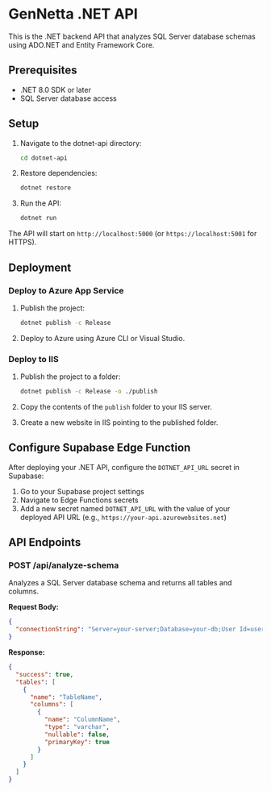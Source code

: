 # GenNetta .NET API

This is the .NET backend API that analyzes SQL Server database schemas using ADO.NET and Entity Framework Core.

## Prerequisites

- .NET 8.0 SDK or later
- SQL Server database access

## Setup

1. Navigate to the dotnet-api directory:
   ```bash
   cd dotnet-api
   ```

2. Restore dependencies:
   ```bash
   dotnet restore
   ```

3. Run the API:
   ```bash
   dotnet run
   ```

The API will start on `http://localhost:5000` (or `https://localhost:5001` for HTTPS).

## Deployment

### Deploy to Azure App Service

1. Publish the project:
   ```bash
   dotnet publish -c Release
   ```

2. Deploy to Azure using Azure CLI or Visual Studio.

### Deploy to IIS

1. Publish the project to a folder:
   ```bash
   dotnet publish -c Release -o ./publish
   ```

2. Copy the contents of the `publish` folder to your IIS server.

3. Create a new website in IIS pointing to the published folder.

## Configure Supabase Edge Function

After deploying your .NET API, configure the `DOTNET_API_URL` secret in Supabase:

1. Go to your Supabase project settings
2. Navigate to Edge Functions secrets
3. Add a new secret named `DOTNET_API_URL` with the value of your deployed API URL (e.g., `https://your-api.azurewebsites.net`)

## API Endpoints

### POST /api/analyze-schema

Analyzes a SQL Server database schema and returns all tables and columns.

**Request Body:**
```json
{
  "connectionString": "Server=your-server;Database=your-db;User Id=username;Password=password;"
}
```

**Response:**
```json
{
  "success": true,
  "tables": [
    {
      "name": "TableName",
      "columns": [
        {
          "name": "ColumnName",
          "type": "varchar",
          "nullable": false,
          "primaryKey": true
        }
      ]
    }
  ]
}
```
